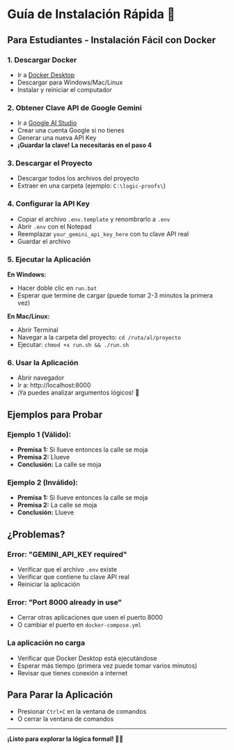 # Guía de Instalación Rápida 🚀

## Para Estudiantes - Instalación Fácil con Docker

### 1. Descargar Docker
- Ir a [Docker Desktop](https://www.docker.com/products/docker-desktop/)
- Descargar para Windows/Mac/Linux
- Instalar y reiniciar el computador

### 2. Obtener Clave API de Google Gemini
- Ir a [Google AI Studio](https://aistudio.google.com/app/apikey)
- Crear una cuenta Google si no tienes
- Generar una nueva API Key
- **¡Guardar la clave! La necesitarás en el paso 4**

### 3. Descargar el Proyecto
- Descargar todos los archivos del proyecto
- Extraer en una carpeta (ejemplo: `C:\logic-proofs\`)

### 4. Configurar la API Key
- Copiar el archivo `.env.template` y renombrarlo a `.env`
- Abrir `.env` con el Notepad
- Reemplazar `your_gemini_api_key_here` con tu clave API real
- Guardar el archivo

### 5. Ejecutar la Aplicación
**En Windows:**
- Hacer doble clic en `run.bat`
- Esperar que termine de cargar (puede tomar 2-3 minutos la primera vez)

**En Mac/Linux:**
- Abrir Terminal
- Navegar a la carpeta del proyecto: `cd /ruta/al/proyecto`
- Ejecutar: `chmod +x run.sh && ./run.sh`

### 6. Usar la Aplicación
- Abrir navegador
- Ir a: http://localhost:8000
- ¡Ya puedes analizar argumentos lógicos! 🎉

## Ejemplos para Probar

### Ejemplo 1 (Válido):
- **Premisa 1:** Si llueve entonces la calle se moja
- **Premisa 2:** Llueve  
- **Conclusión:** La calle se moja

### Ejemplo 2 (Inválido):
- **Premisa 1:** Si llueve entonces la calle se moja
- **Premisa 2:** La calle se moja
- **Conclusión:** Llueve

## ¿Problemas?

### Error: "GEMINI_API_KEY required"
- Verificar que el archivo `.env` existe
- Verificar que contiene tu clave API real
- Reiniciar la aplicación

### Error: "Port 8000 already in use"
- Cerrar otras aplicaciones que usen el puerto 8000
- O cambiar el puerto en `docker-compose.yml`

### La aplicación no carga
- Verificar que Docker Desktop está ejecutándose
- Esperar más tiempo (primera vez puede tomar varios minutos)
- Revisar que tienes conexión a internet

## Para Parar la Aplicación
- Presionar `Ctrl+C` en la ventana de comandos
- O cerrar la ventana de comandos

---
**¡Listo para explorar la lógica formal! 🧠✨**